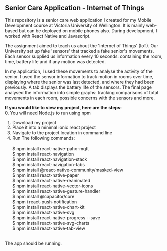 ## Senior Care Application - Internet of Things

This repository is a senior care web application I created for my Mobile Development course at Victoria University of Wellington. It is mainly web-based but can be deployed on mobile phones also. During development, I  worked with React Native and Javascript. <br>

The assignment aimed to teach us about the 'Internet of Things' (IoT). Our University set up fake 'sensors' that tracked a fake senior's movements. Each sensor supplied us information every 10 seconds: containing the room, time, battery life and if any motion was detected. <br>

In my application, I used these movements to analyse the activity of the senior. I used the sensor information to track motion in rooms over time, displaying where the senior was last detected, and where they had been previously. A tab displays the battery life of the sensors. The final page analysed the information into simple graphs: tracking comparisons of total movements in each room, possible concerns with the sensors and more. 


<b>If you would like to view my project, here are the steps: </b> <br>
 0. You will need Node.js to run using npm
 1. Download my project
 2. Place it into a minimal ionic react project
 3. Navigate to the project location in command line
 4. Run The following commands:     <br/>  
    $ npm install react-native-paho-mqtt <br/>
    $ npm install react-navigation <br/>
    $ npm install react-navigation-stack <br/>
    $ npm install react-navigation-tabs <br/>
    $ npm install @react-native-community/masked-view <br/>
    $ npm install react-native-paper <br/>
    $ npm install react-native-reanimated <br/>
    $ npm install react-native-vector-icons <br/>
    $ npm install react-native-gesture-handler <br/>
    $ npm install @capacitor/core <br/>
    $ npm i react-push-notification <br/>
    $ npm install react-native-chart-kit <br/>
    $ npm install react-native-svg <br/>
    $ npm install react-native-progress --save <br/>
    $ npm install react-native-svg-charts <br/>
    $ npm install react-native-tab-view <br/>
<br/>
The app should be running.
